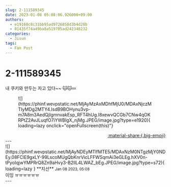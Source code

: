 ```yaml
---
slug: 2-111589345
date: 2023-01-08 05:08:06.926000+09:00
authors:
  - e19160c8c31bb95ad9726858d3b4d28b
  - 01435f74a49ba8a519705ad242348232
categories:
  - Jisun
tags:
  - Fan Post
---
```


# 2-111589345

<div class="post-container" markdown="1">
<div class="content-container md-sidebar__scrollwrap" markdown="1">

내 쿠키와 만두는 자고 있다~~ 🐱🐱💤
<figure markdown="1">
![](https://phinf.wevpstatic.net/MjAyMzAxMDhfMjU0/MDAxNjczMTIyMDg2MTY4.IsdB9BOHynu3vp-m7A8m3AedQjIgmnvakEsp_RFT4hUg.I8xewvQCGb7CNw4qOKRPtZ2AvJLuqfO7iYWBIgX_njMg.JPEG/image.jpg?type=e1920){ loading=lazy onclick="openFullscreen(this)"}
</figure>


</div>
</div>

<div style="text-align: right;" markdown="1">
<a href="https://weverse.io/fromis9/fanpost/2-111589345" style="text-align: right;">:material-share:{.big-emoji}</a>
</div>
---

<div class="comments-container md-sidebar__scrollwrap" markdown="1">
<div class="comment" markdown="1">
<div class='id-container' markdown="1">
![](https://phinf.wevpstatic.net/MjAyNDEyMTlfMTE5/MDAxNzM0NTgzMjY0NDEy.08FClE9gxLY-99LscoMUgQbKnrVicLFFWSqmAi3eGLEg.hXV0n-tPyoIqjwYMPRrQ8Zn9aHvy3-B2llL4LWAZ_bEg.JPEG/image.jpg?type=s72){ loading=lazy }
**<span class="artist">지선</span>** <small>Jan 08 2023, 05:08</small><br>
</div>
<div class='comment-body' markdown="1">
이잉 ㅠㅠㅠㅠㅠㅠ
</div>
</div>
</div>
---
